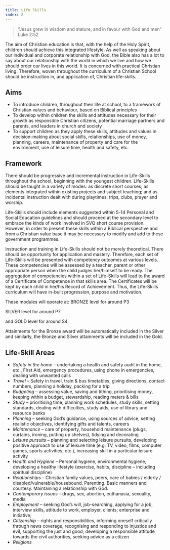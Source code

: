 ```yaml
---
title: Life Skills
index: 8
---
```


 >   “Jesus grew in wisdom and stature, and in favour with God and men” Luke 2:52 

The aim of Christian education is that, with the help of the Holy Spirit, children should achieve this integrated lifestyle. As well as speaking about our individual and corporate relationship with God, the Bible also has a lot to say about our relationship with the world in which we live and how we should order our lives in this world. It is concerned with practical Christian living. Therefore, woven throughout the curriculum of a Christian School should be instruction in, and application of, Christian life-skills.

## Aims

 *   To introduce children, throughout their life at school, to a framework of Christian values and behaviour, based on Biblical principles
 *   To develop within children the skills and attitudes necessary for their growth as responsible Christian citizens, potential marriage partners and parents, and leaders in church and society
 *   To support children as they apply these skills, attitudes and values in decision-making about social skills, relationships, use of money, planning, careers, maintenance of property and care for the environment, use of leisure time, health and safety, etc.

## Framework

There should be  progressive and incremental instruction in Life-Skills throughout the school, beginning with the youngest children. Life-Skills should be taught in a variety of modes: as discrete short courses; as elements integrated within existing projects and subject teaching; and as incidental instruction dealt with during playtimes, trips, clubs, prayer and worship.

Life-Skills should include elements suggested within 5-14 Personal and Social Education guidelines and should proceed at the secondary level to embrace the kinds of work involved in SVQ short course provision. However, in order to present these skills within a Biblical perspective and from a Christian value base it may be necessary to modify and add to these government programmes.

Instruction and training in Life-Skills should not be merely theoretical. There should be opportunity for application and mastery. Therefore, each set of Life-Skills will be presented with competency outcomes at various levels. These competencies will be assessed by a teacher, parent or other appropriate person when the child judges her/himself to be ready. The aggregation of competencies within a set of Life-Skills will lead to the award of a Certificate of Competence in that skills area.  The Certificates will be kept by each child in her/his Record of Achievement. Thus, the Life-Skills curriculum will have in-built progression, purpose and motivation.

These modules will operate at:   BRONZE level for around P3

SILVER level for around P7

and  GOLD level for around S4

Attainments for the Bronze award will be automatically included in the Silver and similarly, the Bronze and Silver attainments will be included in the Gold.

## Life-Skill Areas

 *   *Safety in the home* – undertaking a health and safety audit in the home, etc., First Aid, emergency procedures, using phone in emergencies, dealing with unwanted calls
 *   *Travel* – Safety in travel, train & bus timetables, giving directions, contact numbers, planning a holiday, packing for a trip
 *   *Budgeting* – assessing value, saving and tithing, prioritising money, keeping within a budget, stewardship, reading meters & bills
 *   *Study* – prioritising time, planning work schedules, study skills, setting standards, dealing with difficulties, study aids, use of library and resource banks
 *   *Planning* – seeking God’s guidance, using sources of advice, setting realistic objectives, identifying gifts and talents, careers
 *   *Maintenance* – care of property, household maintenance (plugs, curtains, ironing, putting up shelves), tidying and decorating
 *   *Leisure pursuits* – planning and selecting leisure pursuits, developing positive approach to use of leisure time (e.g. TV, video, films, computer games, sports activities, etc.), increasing skill in a particular leisure activity
 *   *Health and Hygiene* – Personal hygiene, environmental hygiene, developing a healthy lifestyle (exercise, habits, discipline – including spiritual discipline)
 *   *Relationships* – Christian family values, peers, care of babies / elderly / disabled/vulnerable/housebound. Parenting. Basic manners and courtesy. Maintaining a relationship with God.
 *   *Contemporary issues* – drugs, sex, abortion, euthanasia, sexuality, media
 *   *Employment* – seeking God’s will, job-searching, applying for a job, interview skills, attitude to work, employer, clients; enterprise and initiative;
 *   *Citizenship* – rights and responsibilities, informing oneself critically through news coverage, recognising and responding to injustice and evil, supporting the just and good; developing a responsible attitude towards the civil authorities, seeking advice as a citizen
 *   *Religions*
